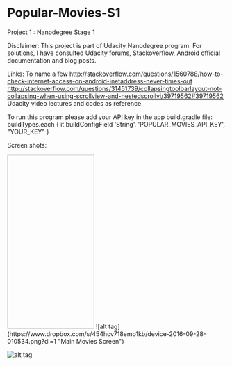 # Popular-Movies-S1
Project 1 : Nanodegree Stage 1

Disclaimer: 
This project is part of Udacity Nanodegree program. For solutions, I have consulted Udacity forums, Stackoverflow, 
Android official documentation and blog posts.

Links: To name a few
http://stackoverflow.com/questions/1560788/how-to-check-internet-access-on-android-inetaddress-never-times-out
<br>http://stackoverflow.com/questions/31451739/collapsingtoolbarlayout-not-collapsing-when-using-scrollview-and-nestedscrollvi/39719562#39719562</br>
Udacity video lectures and codes as reference.


To run this program please add your API key in the app build.gradle file:
buildTypes.each {
            it.buildConfigField 'String', 'POPULAR_MOVIES_API_KEY', "YOUR_KEY"
        }


Screen shots:

<img  data-canonical-src="https://www.dropbox.com/s/454hcv718emo1kb/device-2016-09-28-010534.png?dl=1" width="200" height="400" />
![alt tag](https://www.dropbox.com/s/454hcv718emo1kb/device-2016-09-28-010534.png?dl=1 "Main Movies Screen")

![alt tag](https://www.dropbox.com/s/q51bnxye9v8ield/device-2016-09-28-010457.png?dl=1 "Movie details Screen")
